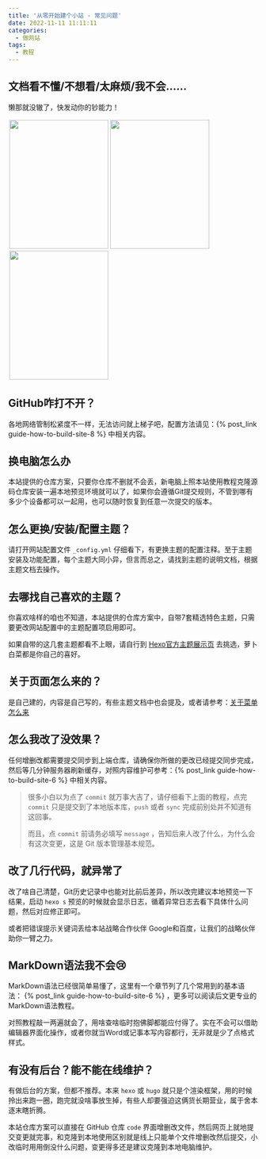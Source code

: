 ```yaml
---
title: '从零开始建个小站 - 常见问题'
date: 2022-11-11 11:11:11
categories:
  - 做网站
tags:
  - 教程
---
```

## 文档看不懂/不想看/太麻烦/我不会……
懒那就没辙了，快发动你的钞能力！

<div style="float:left;border:solid 1px 000;margin:2px;"><img src="https://cdn.jsdelivr.net/gh/828767/static/images/QR-atm.png"  width="200" height="260" ></div>

<div style="float:left;border:solid 1px 000;margin:2px;"><img src="https://cdn.jsdelivr.net/gh/828767/static/images/QR-Taobao.png" width="200" height="260" ></div>

<div style="float:left;border:solid 1px 000;margin:2px;"><img src="https://cdn.jsdelivr.net/gh/828767/static/images/QR-QQ-260489333.png" width="200" height="260" ></div>
<div style="clear:both"></div>


## GitHub咋打不开？
各地网络管制松紧度不一样，无法访问就上梯子吧，配置方法请见：{% post_link guide-how-to-build-site-8 %} 中相关内容。

## 换电脑怎么办
本站提供的仓库方案，只要你仓库不删就不会丢，新电脑上照本站使用教程克隆源码仓库安装一遍本地预览环境就可以了，如果你会遵循Git提交规则，不管到哪有多少个设备都可以一起用，也可以随时恢复到任意一次提交的版本。

## 怎么更换/安装/配置主题？
请打开网站配置文件 `_config.yml` 仔细看下，有更换主题的配置注释。至于主题安装及功能配置，每个主题大同小异，但言而总之，请找到主题的说明文档，根据主题文档去操作。

## 去哪找自己喜欢的主题？
你喜欢啥样的咱也不知道，本站提供的仓库方案中，自带7套精选特色主题，只需要更改网站配置中的主题配置项启用即可。

如果自带的这几套主题都看不上眼，请自行到 [Hexo官方主题展示页](https://hexo.io/themes/) 去挑选，萝卜白菜都是你自己的喜好。

## 关于页面怎么来的？
是自己建的，内容是自己写的，有些主题文档中也会提及，或者请参考：[关于菜单怎么来](https://yiwangmeng.com/common-problems-and-solutions-of-goodhexo#%E5%85%B3%E4%BA%8E%E8%8F%9C%E5%8D%95%E6%80%8E%E4%B9%88%E6%9D%A5)

## 怎么我改了没效果？
任何增删改都需要提交同步到上端仓库，请确保你所做的更改已经提交同步完成，然后等几分钟服务器刷新缓存，对照内容维护可参考：{% post_link guide-how-to-build-site-6 %} 中相关内容。
> 很多小白以为点了 `commit` 就万事大吉了，请仔细看下上面的教程，点完 `commit` 只是提交到了本地版本库，`push` 或者 `sync` 完成前别处并不知道有这回事。
> 
> 而且，点 `commit` 前请务必填写 `message` ，告知后来人改了什么，为什么会有这次变更，这是 Git 版本管理基本规范。

## 改了几行代码，就异常了
改了啥自己清楚，Git历史记录中也能对比前后差异，所以改完建议本地预览一下结果，启动 `hexo s` 预览的时候就会显示日志，循着异常日志去看下具体什么问题，然后对应修正即可。

或者把错误提示关键词丢给本站战略合作伙伴 Google和百度，让我们的战略伙伴助你一臂之力。

## MarkDown语法我不会😢
MarkDown语法已经很简单易懂了，这里有一个章节列了几个常用到的基本语法： {% post_link guide-how-to-build-site-6 %} ，更多可以阅读后文更专业的MarkDown语法教程。

对照教程敲一两遍就会了，用啥查啥临时抱佛脚都能应付得了。实在不会可以借助编辑器界面化操作，或者你就当Word或记事本写内容都行，无非就是少了点格式样式。

## 有没有后台？能不能在线维护？
有做后台的方案，但都不推荐。本来 `hexo` 或 `hugo` 就只是个渲染框架，用的时候拎出来跑一圈，跑完就没啥事放生掉，有些人却要强迫这俩货长期营业，属于舍本逐末瞎折腾。

本站仓库方案可以直接在 GitHub 仓库 `code` 界面增删改文件，然后网页上就地提交变更就完事，和克隆到本地使用区别就是线上只能单个文件增删改然后提交，小改临时用用倒没什么问题，变更得多还是建议克隆到本地电脑维护。